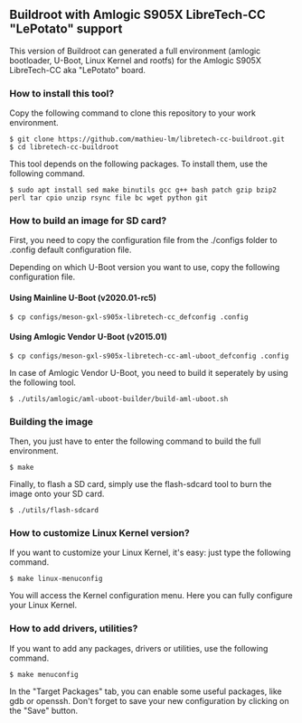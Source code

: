 ## Buildroot with Amlogic S905X LibreTech-CC "LePotato" support

This version of Buildroot can generated a full environment (amlogic bootloader, U-Boot, Linux Kernel and rootfs) for the Amlogic S905X LibreTech-CC aka "LePotato" board.

### How to install this tool?

Copy the following command to clone this repository to your work environment.

    $ git clone https://github.com/mathieu-lm/libretech-cc-buildroot.git
    $ cd libretech-cc-buildroot

This tool depends on the following packages. To install them, use the following command.

    $ sudo apt install sed make binutils gcc g++ bash patch gzip bzip2 perl tar cpio unzip rsync file bc wget python git
    

### How to build an image for SD card?

First, you need to copy the configuration file from the ./configs folder to .config default configuration file.

Depending on which U-Boot version you want to use, copy the following configuration file.

#### Using Mainline U-Boot (v2020.01-rc5)

    $ cp configs/meson-gxl-s905x-libretech-cc_defconfig .config
    
   
#### Using Amlogic Vendor U-Boot (v2015.01)

    $ cp configs/meson-gxl-s905x-libretech-cc-aml-uboot_defconfig .config

In case of Amlogic Vendor U-Boot, you need to build it seperately by using the following tool.

    $ ./utils/amlogic/aml-uboot-builder/build-aml-uboot.sh


### Building the image
    
Then, you just have to enter the following command to build the full environment.

    $ make

Finally, to flash a SD card, simply use the flash-sdcard tool to burn the image onto your SD card.

    $ ./utils/flash-sdcard


### How to customize Linux Kernel version?

If you want to customize your Linux Kernel, it's easy: just type the following command.

    $ make linux-menuconfig

You will access the Kernel configuration menu. Here you can fully configure your Linux Kernel.


### How to add drivers, utilities?

If you want to add any packages, drivers or utilities, use the following command.

    $ make menuconfig

In the "Target Packages" tab, you can enable some useful packages, like gdb or openssh. Don't forget to save your new configuration by clicking on the "Save" button.
